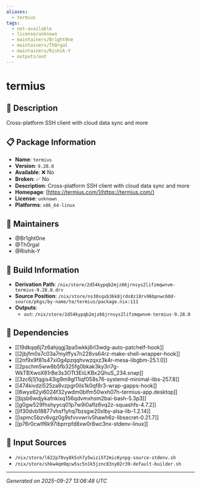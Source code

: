```yaml
---
aliases:
  - termius
tags:
  - not-available
  - license/unknown
  - maintainers/Br1ght0ne
  - maintainers/Th0rgal
  - maintainers/Rishik-Y
  - outputs/out
---
```


# termius

## 📝 Description

Cross-platform SSH client with cloud data sync and more

## 📋 Package Information

- **Name**: `termius`
- **Version**: `9.28.0`
- **Available**: ❌ No
- **Broken**: ✅ No
- **Description**: Cross-platform SSH client with cloud data sync and more
- **Homepage**: [https://termius.com/](https://termius.com/)
- **License**: `unknown`
- **Platforms**: `x86_64-linux`
## 👥 Maintainers

- @Br1ght0ne
- @Th0rgal
- @Rishik-Y


## 🔧 Build Information

- **Derivation Path**: `/nix/store/2d54kypqb2mjz66jrnsys2lifzmqwnvm-termius-9.28.0.drv`
- **Source Position**: `/nix/store/ns30sqxb36k8jrds8z18rv96bpnwc60d-source/pkgs/by-name/te/termius/package.nix:111`
- **Outputs**:
  - `out`:  `/nix/store/2d54kypqb2mjz66jrnsys2lifzmqwnvm-termius-9.28.0`

## 🔗 Dependencies

- [[19dkqq6j7z6ahjqgj3pa5wkkj6rl3wdg-auto-patchelf-hook]]
- [[2jbjfm0s7c03a7mylffys7n228vs64rz-make-shell-wrapper-hook]]
- [[2nf9x9f81s47xi0g4pzqqhvwzqxz3k4r-mesa-libgbm-25.1.0]]
- [[2pschm5ww8b5fb325fg0bkak3ky3ri7g-WkTBXwoX81rBe3s3OTt3EiiLKBx2QhuS_234.snap]]
- [[3zc6j1j1qgis43ig9m9gl11iqf058s76-systemd-minimal-libs-257.8]]
- [[474kivdzi525za8vzpgr0ils1k0qf8r3-wrap-gapps-hook]]
- [[6wyx62yi6024f32ywdm0blfm50wxh07h-termius-app.desktop]]
- [[bjsb6wdjykafnkixq156qdvmxhsm2bai-bash-5.3p3]]
- [[g0gw529fhshyycq01p7w9i0aflz6vq2z-squashfs-4.7.2]]
- [[if30dvb18877vhsf1yhq7bzsgw20xlby-alsa-lib-1.2.14]]
- [[ispmc5bzv6vgz0g9sfvvvwriv5hawh6z-libsecret-0.21.7]]
- [[p76r0cwlf6k97ibprrpfd8xw0r8wc3nx-stdenv-linux]]

## 📁 Input Sources

- `/nix/store/l622p70vy8k5sh7y5wizi5f2mic6ynpg-source-stdenv.sh`
- `/nix/store/shkw4qm9qcw5sc5n1k5jznc83ny02r39-default-builder.sh`

---
*Generated on 2025-09-27 13:06:48 UTC*
